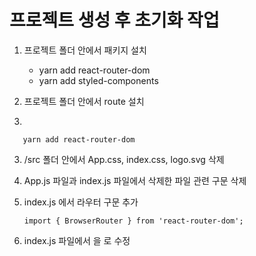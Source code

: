 # 프로젝트 생성 후 초기화 작업

1. 프로젝트 폴더 안에서 패키지 설치

   - yarn add react-router-dom
   - yarn add styled-components

2. 프로젝트 폴더 안에서 route 설치
3.

```
   yarn add react-router-dom
```

3. /src 폴더 안에서 App.css, index.css, logo.svg 삭제
4. App.js 파일과 index.js 파일에서 삭제한 파일 관련 구문 삭제
5. index.js 에서 라우터 구문 추가

   ```
   import { BrowserRouter } from 'react-router-dom';
   ```

6. index.js 파일에서 <App />을 <BrowserRouter><App /></BrowserRouter> 로 수정
